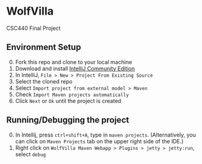 # WolfVilla
CSC440 Final Project

## Environment Setup
0. Fork this repo and clone to your local machine
1. Download and install [IntelliJ Community Edition](https://www.jetbrains.com/idea/download/)
2. In IntelliJ, `File > New > Project From Existing Source`
3. Select the cloned repo
4. Select `Import project from external model > Maven`
5. Check `Import Maven projects automatically`
6. Click `Next` or `Ok` until the project is created

## Running/Debugging the project
0. In Intellij, press `ctrl+shift+A`, type in `maven projects`. (Alternatively, you can click on `Maven Projects` tab on the upper right side of the IDE.)
1. Right click on `WolfVilla Maven Webapp > Plugins > jetty > jetty:run`, select `debug`
